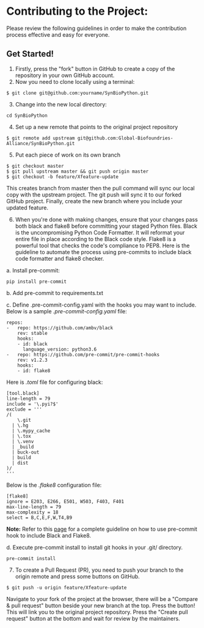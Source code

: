 # Contributing to the Project: 
Please review the following guidelines in order to make the contribution process effective and easy for everyone. 

## Get Started!
1. Firstly, press the "fork" button in GitHub to create a copy of the repository in your own GitHub account. 
2. Now you need to clone locally using a terminal:
```
$ git clone git@github.com:yourname/SynBioPython.git
```
3. Change into the new local directory:
```
cd SynBioPython
```
4. Set up a new remote that points to the original project repository
```
$ git remote add upstream git@github.com:Global-Biofoundries-Alliance/SynBioPython.git
```
5. Put each piece of work on its own branch
```
$ git checkout master
$ git pull upstream master && git push origin master
$ git checkout -b feature/Xfeature-update
```
This creates branch from master then the pull command will sync our local copy with the upstream project. The git push will sync it to our forked GitHub project. Finally, create the new branch where you include your updated feature.

6. When you're done with making changes, ensure that your changes pass both black and flake8 before committing your staged Python files. Black is the uncompromising Python Code Formatter. It will reformat your entire file in place according to the Black code style. Flake8 is a powerful tool that checks the code's compliance to PEP8. Here is the guideline to automate the process using pre-commits to include black code formatter and flake8 checker. 

a. Install pre-commit: 
``` 
pip install pre-commit
```
b. Add pre-commit to requirements.txt

c. Define .pre-commit-config.yaml with the hooks you may want to include.
Below is a sample _.pre-commit-config.yaml_ file:
```
repos:
-   repo: https://github.com/ambv/black
    rev: stable
    hooks:
    - id: black
      language_version: python3.6
-   repo: https://github.com/pre-commit/pre-commit-hooks
    rev: v1.2.3
    hooks:
    - id: flake8
```

Here is _.toml_ file for configuring black:
```
[tool.black]
line-length = 79
include = '\.pyi?$'
exclude = '''
/(
    \.git
  | \.hg
  | \.mypy_cache
  | \.tox
  | \.venv
  | _build
  | buck-out
  | build
  | dist
)/
'''
```

Below is the _.flake8_ configuration file:
```
[flake8]
ignore = E203, E266, E501, W503, F403, F401
max-line-length = 79
max-complexity = 18
select = B,C,E,F,W,T4,B9
```
**Note:** Refer to this [page](https://ljvmiranda921.github.io/notebook/2018/06/21/precommits-using-black-and-flake8/) for a complete guideline on how to use pre-commit hook to include Black and Flake8. 

d. Execute pre-commit install to install git hooks in your .git/ directory.


```
pre-commit install 
```

7. To create a Pull Request (PR), you need to push your branch to the origin remote and press some buttons on GitHub. 
```
$ git push -u origin feature/Xfeature-update
```
Navigate to your fork of the project at the browser, there will be a "Compare & pull request" button beside your new branch at the top. 
Press the button! This will link you to the original project repository. 
Press the "Create pull request" button at the bottom and wait for review by the maintainers. 

